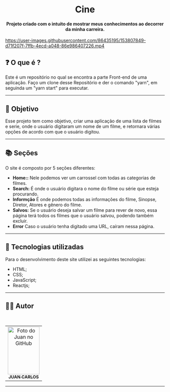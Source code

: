 <h1 align="center">
  <br>Cine
</h1>

<h4 align="center">
  Projeto criado com o intuito de mostrar meus conhecimentos ao decorrer da minha carreira.
</h4>

https://user-images.githubusercontent.com/86435195/153807849-d71f207f-7ffb-4ecd-a048-86e986407226.mp4


## ❓ O que é ?

Este é um repositório no qual se encontra a parte Front-end de uma aplicação. Faço um clone desse Repositório e der o comando "yarn", em seguinda um "yarn start" para executar.



<hr>

## 🎯 Objetivo
Esse projeto tem como objetivo, criar uma aplicação de uma lista de filmes e serie, onde o usuário digitaram um nome de um filme, e retornara várias opções de acordo com que o usuário digitou.
<hr>

## 📚 Seções
O site é composto por 5 seções diferentes:

- **Home::** Nele podemos ver um carrossel com todas as categorias de filmes.
- **Search:** É onde o usuário digitara o nome do filme ou série que esteja procurando.
- **Informção** É onde podemos todas as informações do filme, Sinopse, Diretor, Atores e gênero do filme.
- **Salvos:** Se o usuário deseja salvar um filme para rever de novo, essa página terá todos os filmes que o usuário salvou, podendo também excluir.
- **Error** Caso o usuário tenha digitado uma URL, caíram nessa página.

---

## 💼 Tecnologias utilizadas
Para o desenvolvimento deste site utilizei as seguintes tecnologias:

- HTML;
- CSS;
- JavaScript;
- Reactjs;
---
## 👨‍💻  Autor

 <br>
<table>
  <tr>
    <td align="center">
      <a href="https://github.com/JuanCarllos13">
        <img src="https://user-images.githubusercontent.com/86435195/148881183-10c14efa-9cfa-444e-983b-4ebd408e9513.jpeg" width="100px;" height="150px" alt="Foto do Juan no GitHub"/><br>
        <sub>
          <b>JUAN CARLOS</b>
        </sub>
      </a>
    </td>
  </tr>
</table>
</table>
<hr>
